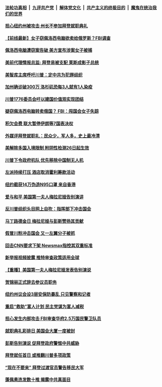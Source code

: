 

####  [法轮功真相](../../../../basic/blob/master/README.md?t=01200001) &nbsp;|&nbsp; [九评共产党](../../../../9ping.md/blob/master/README.md?t=01200001) &nbsp;|&nbsp; [解体党文化](../../../../jtdwh.md/blob/master/README.md?t=01200001)  &nbsp;|&nbsp; [共产主义的终极目的](../../../../gczydzjmd.md/blob/master/README.md?t=01200001) &nbsp;|&nbsp; [魔鬼在统治我们的世界](../../../../mgztzwmdsj.md/blob/master/README.md?t=01200001) 

#### [担心纽约州被攻击 州长不参加拜登就职典礼](../pages/prog203/a103035430.md?t=01200001) 

#### [【前线最新】女子窃佩洛西电脑欲卖给俄罗斯？FBI调查](../pages/prog203/a103035311.md?t=01200001) 

#### [佩洛西电脑遭窃案告破 美方宣布涉案女子被捕](../pages/prog203/a103035318.md?t=01200001) 

#### [美前代理情报总监: 拜登易被支配 莱斯成影子总统](../pages/prog203/a103035309.md?t=01200001) 

#### [美智库主席呼吁川普：定中共为犯罪组织](../pages/prog203/a103035281.md?t=01200001) 

#### [加州确诊破300万 洛杉矶恐每3人就有1人染疫](../pages/prog203/a103035244.md?t=01200001) 

#### [川普1776委员会吁以建国价值观实现团结](../pages/prog203/a103035202.md?t=01200001) 

#### [疑窃佩洛西电脑转卖俄国？ FBI：闯国会女子失踪](../pages/prog203/a103035162.md?t=01200001) 

#### [积欠会费 联大暂停伊朗等7国表决权](../pages/prog203/a103035141.md?t=01200001) 

#### [外媒评拜登就职礼：民众少，军人多，史上最冷清](../pages/prog203/a103035132.md?t=01200001) 

#### [美解除多国入境限制 附阴性检测26日起生效](../pages/prog203/a103035114.md?t=01200001) 

#### [川普下令政府机队 优先移除中国制无人机](../pages/prog203/a103035097.md?t=01200001) 

#### [左派持续打压 酒店取消霍利筹款活动](../pages/prog203/a103034722.md?t=01200001) 

#### [纽约截获14万伪造N95口罩 来自香港](../pages/prog203/a103035020.md?t=01200001) 

#### [爱与和平 美国第一夫人梅拉尼娅告别演讲](../pages/prog203/a103034983.md?t=01200001) 

#### [反川普组织头目网上自吹：指挥部下冲击国会](../pages/prog203/a103034965.md?t=01200001) 

#### [马丁路德金日 梅拉尼娅与彭斯赞扬其贡献](../pages/prog203/a103034980.md?t=01200001) 

#### [假冒川粉冲击国会 又一左翼分子被抓](../pages/prog203/a103034891.md?t=01200001) 

#### [回击CNN要求下架 Newsmax指控其双重标准](../pages/prog203/a103034927.md?t=01200001) 

#### [新举报视频披露 推特审查政策适用全球](../pages/prog203/a103034911.md?t=01200001) 

#### [【重播】美国第一夫人梅拉尼娅发表告别演说](../pages/prog203/a103034918.md?t=01200001) 

#### [贺锦丽正式辞去参议员职务](../pages/prog203/a103034898.md?t=01200001) 

#### [纽约州议会设3层安保防暴乱 只见警察和记者](../pages/prog203/a103034875.md?t=01200001) 

#### [重启“救助”富人计划 民主党谋为富人减税](../pages/prog203/a103034718.md?t=01200001) 

#### [担心发生内部攻击 FBI审查华府2.5万国民警卫队员](../pages/prog203/a103034792.md?t=01200001) 

#### [就职典礼彩排日 美国会大厦一度被封](../pages/prog203/a103034795.md?t=01200001) 

#### [彭斯告别演说 促拜登政府警惕中共威胁](../pages/prog203/a103034827.md?t=01200001) 

#### [拜登就任首日 或推翻川普多项政策](../pages/prog203/a103034811.md?t=01200001) 

#### [“现在不要来” 拜登过渡官员警告移民大军](../pages/prog203/a103034725.md?t=01200001) 

#### [蓬佩奥连发数十推 揭露中共真面目](../pages/prog203/a103034651.md?t=01200001) 

